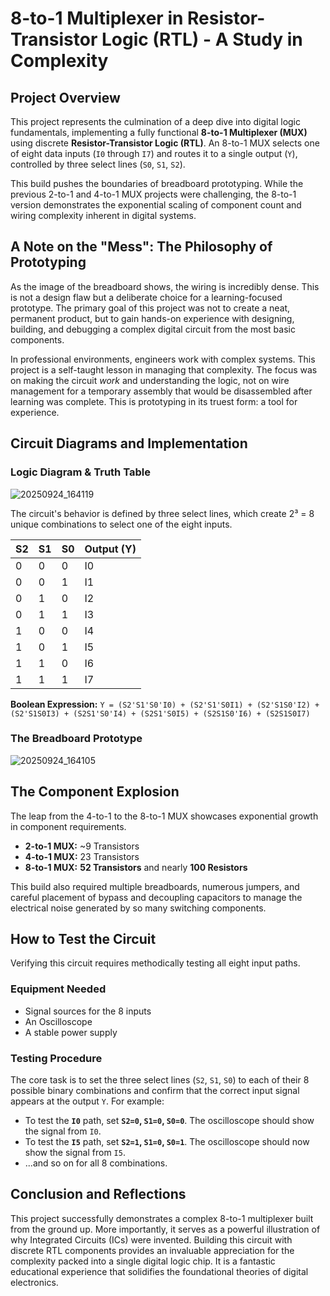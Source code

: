 # 8-to-1 Multiplexer in Resistor-Transistor Logic (RTL) - A Study in Complexity

## Project Overview

This project represents the culmination of a deep dive into digital logic fundamentals, implementing a fully functional **8-to-1 Multiplexer (MUX)** using discrete **Resistor-Transistor Logic (RTL)**. An 8-to-1 MUX selects one of eight data inputs (`I0` through `I7`) and routes it to a single output (`Y`), controlled by three select lines (`S0`, `S1`, `S2`).

This build pushes the boundaries of breadboard prototyping. While the previous 2-to-1 and 4-to-1 MUX projects were challenging, the 8-to-1 version demonstrates the exponential scaling of component count and wiring complexity inherent in digital systems.

## A Note on the "Mess": The Philosophy of Prototyping

As the image of the breadboard shows, the wiring is incredibly dense. This is not a design flaw but a deliberate choice for a learning-focused prototype. The primary goal of this project was not to create a neat, permanent product, but to gain hands-on experience with designing, building, and debugging a complex digital circuit from the most basic components.

In professional environments, engineers work with complex systems. This project is a self-taught lesson in managing that complexity. The focus was on making the circuit *work* and understanding the logic, not on wire management for a temporary assembly that would be disassembled after learning was complete. This is prototyping in its truest form: a tool for experience.

## Circuit Diagrams and Implementation

### Logic Diagram & Truth Table

![20250924_164119](https://github.com/user-attachments/assets/5e0553bc-9942-47f4-9f4c-fadea2e027b6)


The circuit's behavior is defined by three select lines, which create 2³ = 8 unique combinations to select one of the eight inputs.

| S2  | S1  | S0  | Output (Y) |
| :-- | :-- | :-- | :--------- |
| 0   | 0   | 0   | I0         |
| 0   | 0   | 1   | I1         |
| 0   | 1   | 0   | I2         |
| 0   | 1   | 1   | I3         |
| 1   | 0   | 0   | I4         |
| 1   | 0   | 1   | I5         |
| 1   | 1   | 0   | I6         |
| 1   | 1   | 1   | I7         |

**Boolean Expression:** `Y = (S2'S1'S0'I0) + (S2'S1'S0I1) + (S2'S1S0'I2) + (S2'S1S0I3) + (S2S1'S0'I4) + (S2S1'S0I5) + (S2S1S0'I6) + (S2S1S0I7)`

### The Breadboard Prototype

![20250924_164105](https://github.com/user-attachments/assets/75f4623d-301f-4950-9c53-b4ed49cde9b2)


## The Component Explosion

The leap from the 4-to-1 to the 8-to-1 MUX showcases exponential growth in component requirements.
*   **2-to-1 MUX:** ~9 Transistors
*   **4-to-1 MUX:** 23 Transistors
*   **8-to-1 MUX:** **52 Transistors** and nearly **100 Resistors**

This build also required multiple breadboards, numerous jumpers, and careful placement of bypass and decoupling capacitors to manage the electrical noise generated by so many switching components.

## How to Test the Circuit

Verifying this circuit requires methodically testing all eight input paths.

### Equipment Needed
*   Signal sources for the 8 inputs
*   An Oscilloscope
*   A stable power supply

### Testing Procedure
The core task is to set the three select lines (`S2`, `S1`, `S0`) to each of their 8 possible binary combinations and confirm that the correct input signal appears at the output `Y`. For example:
- To test the **`I0`** path, set **`S2=0`, `S1=0`, `S0=0`**. The oscilloscope should show the signal from `I0`.
- To test the **`I5`** path, set **`S2=1`, `S1=0`, `S0=1`**. The oscilloscope should now show the signal from `I5`.
- ...and so on for all 8 combinations.

## Conclusion and Reflections

This project successfully demonstrates a complex 8-to-1 multiplexer built from the ground up. More importantly, it serves as a powerful illustration of why Integrated Circuits (ICs) were invented. Building this circuit with discrete RTL components provides an invaluable appreciation for the complexity packed into a single digital logic chip. It is a fantastic educational experience that solidifies the foundational theories of digital electronics.
